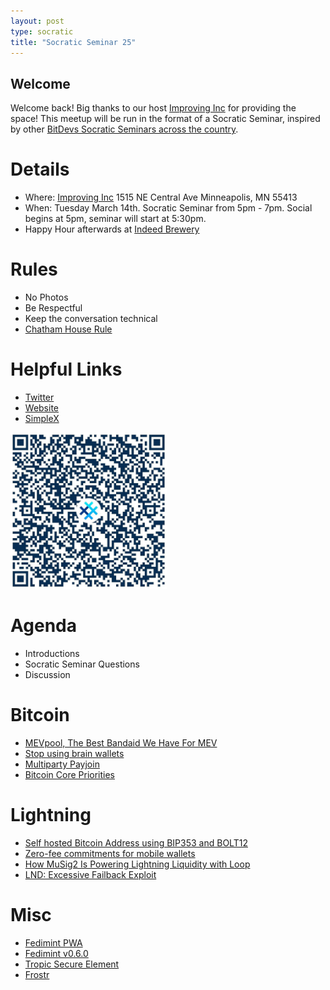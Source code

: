 ```yaml
---
layout: post
type: socratic
title: "Socratic Seminar 25"
---
```


## Welcome

Welcome back! Big thanks to our host [Improving Inc](https://improving.com/) for providing the space!
This meetup will be run in the format of a Socratic Seminar, inspired by other [BitDevs Socratic Seminars across the country](https://bitdevs.org/cities).

# Details
 - Where: [Improving Inc](https://www.google.com/maps/place/1515+NE+Central+Ave,+Minneapolis,+MN+55413/@45.0037797,-93.2469316,17z/data=!4m6!3m5!1s0x52b32d965c06ad57:0x277e62e6c3015129!8m2!3d45.0039428!4d-93.2456978!16s%2Fg%2F11bw3z3dw6) 1515 NE Central Ave Minneapolis, MN 55413
 - When: Tuesday March 14th. Socratic Seminar from 5pm - 7pm. Social begins at 5pm, seminar will start at 5:30pm. 
 - Happy Hour afterwards at [Indeed Brewery](https://www.indeedbrewing.com/)

# Rules
 - No Photos
 - Be Respectful
 - Keep the conversation technical
 - [Chatham House Rule](https://www.facilitator.school/blog/chatham-house-rule)

# Helpful Links
 - [Twitter](https://x.com/BitdevsMpls)
 - [Website](https://bitdevsmpls.org)
 - [SimpleX](https://simplex.chat/contact#/?v=1-2&smp=smp%3A%2F%2FenEkec4hlR3UtKx2NMpOUK_K4ZuDxjWBO1d9Y4YXVaA%3D%40smp14.simplex.im%2F2yDM8Eh4B5js6FLUOsANpVYwUt79Q_TO%23%2F%3Fv%3D1-2%26dh%3DMCowBQYDK2VuAyEAqaz4Ij9Xxn3ziHXN9DhPBdbTgYc-XjGpKcr-oDBL-hc%253D%26srv%3Daspkyu2sopsnizbyfabtsicikr2s4r3ti35jogbcekhm3fsoeyjvgrid.onion&data=%7B%22type%22%3A%22group%22%2C%22groupLinkId%22%3A%22I3WA2zuDa5OOHwDT6m0G8Q%3D%3D%22%7D)


<img src="../simplex.jpeg" width="250" height="250" />

# Agenda
 - Introductions
 - Socratic Seminar Questions
 - Discussion

# Bitcoin
 - [MEVpool, The Best Bandaid We Have For MEV](https://bitcoinmagazine.com/technical/mevpool-the-best-bandaid-we-have-for-mev)
 - [Stop using brain wallets](https://x.com/mononautical/status/1895639824197206352)
 - [Multiparty Payjoin](https://github.com/payjoin/rust-payjoin/pull/434/)
 - [Bitcoin Core Priorities](https://delvingbitcoin.org/t/antoine-poinsot-on-bitcoin-cores-priorities/1470)

# Lightning
 - [Self hosted Bitcoin Address using BIP353 and BOLT12](https://x.com/ConorOkus/status/1895541511447855235)
 - [Zero-fee commitments for mobile wallets](https://delvingbitcoin.org/t/zero-fee-commitments-for-mobile-wallets/1453)
 - [How MuSig2 Is Powering Lightning Liquidity with Loop](https://lightning.engineering/posts/2025-02-13-loop-musig2/)
 - [LND: Excessive Failback Exploit](https://morehouse.github.io/lightning/lnd-excessive-failback-exploit/)

# Misc
 - [Fedimint PWA](https://github.com/ngutech21/vipr-wallet)
 - [Fedimint v0.6.0](https://github.com/fedimint/fedimint/releases/tag/v0.6.0)
 - [Tropic Secure Element](https://tropicsquare.com/tropic01)
 - [Frostr](https://github.com/FROSTR-ORG)